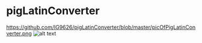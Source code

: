 # pigLatinConverter
https://github.com/IG9626/pigLatinConverter/blob/master/picOfPigLatinConverter.png
![alt text](https://https://github.com/IG9626/pigLatinConverter/blob/master/picOfPigLatinConverter.png "Picture Of Pig Latin Converter")
